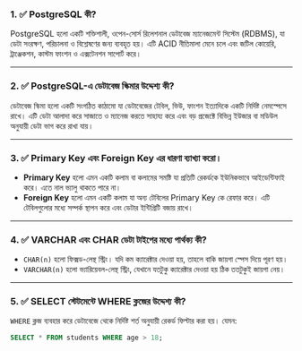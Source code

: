 
### 1. ✅ PostgreSQL কী?
PostgreSQL হলো একটি শক্তিশালী, ওপেন-সোর্স রিলেশনাল ডেটাবেজ ম্যানেজমেন্ট সিস্টেম (RDBMS), যা ডেটা সংরক্ষণ, পরিচালনা ও বিশ্লেষণের জন্য ব্যবহৃত হয়। এটি ACID নীতিমালা মেনে চলে এবং জটিল কোয়েরি, ট্রাঞ্জেকশন, কাস্টম ফাংশন ও এক্সটেনশন সাপোর্ট করে।

---

### 2. ✅ PostgreSQL-এ ডেটাবেজ স্কিমার উদ্দেশ্য কী?
ডেটাবেজ স্কিমা হলো একটি সংগঠিত কাঠামো যা ডেটাবেজের টেবিল, ভিউ, ফাংশন ইত্যাদিকে একটি নির্দিষ্ট নেমস্পেসে রাখে। এটি ডেটা আলাদা করে সাজাতে ও ম্যানেজ করতে সাহায্য করে এবং বড় প্রজেক্টে বিভিন্ন ইউজার বা মডিউল অনুযায়ী ডেটা ভাগ করে রাখা যায়।

---

### 3. ✅ Primary Key এবং Foreign Key এর ধারণা ব্যাখ্যা করো।
- **Primary Key** হলো এমন একটি কলাম বা কলামের সমষ্টি যা প্রতিটি রেকর্ডকে ইউনিকভাবে আইডেন্টিফাই করে। এতে নাল ভ্যালু থাকতে পারে না।
- **Foreign Key** হলো এমন একটি কলাম যা অন্য টেবিলের Primary Key কে রেফার করে। এটি টেবিলগুলোর মধ্যে সম্পর্ক স্থাপন করে এবং ডেটার ইন্টিগ্রিটি বজায় রাখে।

---

### 4. ✅ VARCHAR এবং CHAR ডেটা টাইপের মধ্যে পার্থক্য কী?
- `CHAR(n)` হলো ফিক্সড-লেন্থ স্ট্রিং। যদি কম ক্যারেক্টার দেওয়া হয়, তাহলে বাকি জায়গা স্পেস দিয়ে পূরণ হয়।
- `VARCHAR(n)` হলো ভ্যারিয়েবল-লেন্থ স্ট্রিং, যেখানে যতটুকু ক্যারেক্টার দেওয়া হয় ঠিক ততটুকুই জায়গা নেয়।

---

### 5. ✅ SELECT স্টেটমেন্টে WHERE ক্লজের উদ্দেশ্য কী?
`WHERE` ক্লজ ব্যবহার করে ডেটাবেজে থেকে নির্দিষ্ট শর্ত অনুযায়ী রেকর্ড ফিল্টার করা হয়। যেমন:

```sql
SELECT * FROM students WHERE age > 18;
